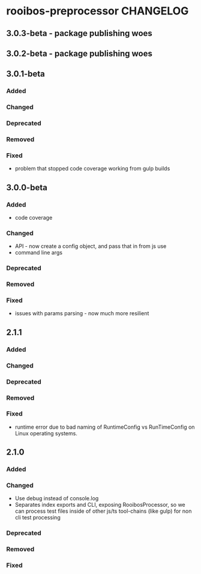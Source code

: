 # rooibos-preprocessor CHANGELOG
## 3.0.3-beta - package publishing woes

## 3.0.2-beta - package publishing woes

## 3.0.1-beta

### Added

### Changed


### Deprecated

### Removed

### Fixed

 - problem that stopped code coverage working from gulp builds


## 3.0.0-beta

### Added

 - code coverage

### Changed

 - API - now create a config object, and pass that in from js use
 - command line args

### Deprecated

### Removed

### Fixed

 - issues with params parsing - now much more resilient

## 2.1.1

### Added

### Changed

### Deprecated

### Removed

### Fixed

 - runtime error due to bad naming of RuntimeConfig vs RunTimeConfig on Linux operating systems.

## 2.1.0

### Added

### Changed

 - Use debug instead of console.log
 - Separates index exports and CLI, exposing RooibosProcessor, so we can process test files inside of other js/ts tool-chains (like gulp) for non cli test processing

### Deprecated

### Removed

### Fixed


